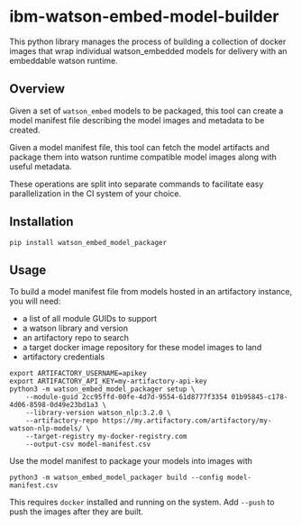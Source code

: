 # ibm-watson-embed-model-builder

This python library manages the process of building a collection of docker images that wrap individual watson_embedded 
models for delivery with an embeddable watson runtime.

## Overview

Given a set of `watson_embed` models to be packaged, this tool can create a model manifest file describing the model
images and metadata to be created.

Given a model manifest file, this tool can fetch the model artifacts and package them into watson runtime compatible 
model images along with useful metadata.

These operations are split into separate commands to facilitate easy parallelization in the CI system of your choice.

## Installation

```shell
pip install watson_embed_model_packager
```

## Usage

To build a model manifest file from models hosted in an artifactory instance, you will need:

- a list of all module GUIDs to support
- a watson library and version
- an artifactory repo to search
- a target docker image repository for these model images to land
- artifactory credentials

```shell
export ARTIFACTORY_USERNAME=apikey
export ARTIFACTORY_API_KEY=my-artifactory-api-key
python3 -m watson_embed_model_packager setup \
    --module-guid 2cc95ffd-00fe-4d7d-9554-61d8777f3354 01b95845-c178-4d06-8598-0d49e23bd1a3 \
    --library-version watson_nlp:3.2.0 \
    --artifactory-repo https://my.artifactory.com/artifactory/my-watson-nlp-models/ \
    --target-registry my-docker-registry.com
    --output-csv model-manifest.csv
```

Use the model manifest to package your models into images with
```shell
python3 -m watson_embed_model_packager build --config model-manifest.csv
```

This requires `docker` installed and running on the system. Add `--push` to push the images after they are built.
